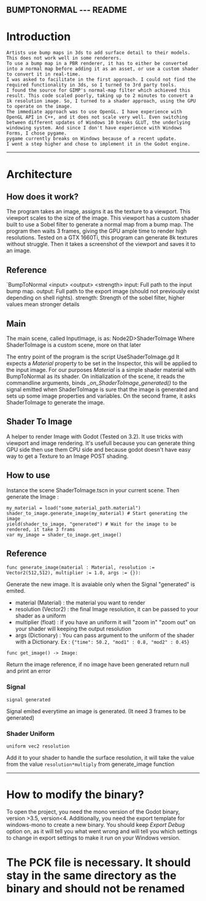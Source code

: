 BUMPTONORMAL --- README
---
# Introduction
```text
Artists use bump maps in 3ds to add surface detail to their models. This does not work well in some renderers.
To use a bump map in a PBR renderer, it has to either be converted into a normal map before adding it as an asset, or use a custom shader to convert it in real-time.
I was asked to facilitate in the first approach. I could not find the required functionality in 3ds, so I turned to 3rd party tools.
I found the source for GIMP's normal-map filter which achieved this result. This code scaled poorly, taking up to 2 minutes to convert a 1k resolution image. So, I turned to a shader approach, using the GPU to operate on the image.
The immediate approach was to use OpenGL. I have experience with OpenGL API in C++, and it does not scale very well. Even switching between different updates of Windows 10 breaks GLUT, the underlying windowing system. And since I don't have experience with Windows Forms, I chose pygame.
pygame currently breaks on Windows because of a recent update.
I went a step higher and chose to implement it in the Godot engine.
```
---
# Architecture
## How does it work?
The program takes an image, assigns it as the texture to a viewport. This viewport scales to the size of the image. This viewport has a custom shader built to use a Sobel filter to generate a normal map from a bump map.
The program then waits 3 frames, giving the GPU ample time to render high resolutions. Tested on a GTX 1660Ti, this program can generate 8k textures without struggle.
Then it takes a screenshot of the viewport and saves it to an image.

## Reference
`BumpToNormal \<input> \<output> \<strength>
input: Full path to the input bump map.
output: Full path to the export image (should not previously exist depending on shell rights).
strength: Strength of the sobel filter, higher values mean stronger details

## Main
The main scene, called InputImage, is as:
Node2D>ShaderToImage
Where ShaderToImage is a custom scene, more on that later

The entry point of the program is the script UseShaderToImage.gd
It expects a _Material_ property to be set in the Inspector, this will be applied to the input image.
For our purposes _Material_ is a simple shader material with BumpToNormal as its shader.
On initialization of the scene, it reads the commandline arguments, binds _\_on\_ShaderToImage\_generated()_ to the signal emitted when ShaderToImage is sure that the image is generated and sets up some image properties and variables. On the second frame, it asks ShaderToImage to generate the image.

## Shader To Image
A helper to render Image with Godot (Tested on 3.2). It use tricks with viewport and image rendering.
It's usefull because you can generate thing GPU side then use them CPU side and because godot doesn't have easy way to get a Texture to an Image POST shading.

## How to use
Instance the scene ShaderToImage.tscn in your current scene.
Then generate the Image :
```
my_material = load("some_material_path.material")
shader_to_image.generate_image(my_material) # Start generating the image
yield(shader_to_image, "generated") # Wait for the image to be rendered, it take 3 frams
var my_image = shader_to_image.get_image()
```

## Reference
```
func generate_image(material : Material, resolution := Vector2(512,512), multiplier := 1.0, args := {}):
```
Generate the new image. It is avaiable only when the Signal "generated" is emited.
- material (Material) : the material you want to render
- resolution (Vector2) : the final Image resolution, it can be passed to your shader as a uniform
- multiplier (float) : if you have an uniform it will "zoom in" "zoom out" on your shader will keeping the output resolution
- args (Dictionary) : You can pass argument to the uniform of the shader with a Dictionary. Ex : `{"time": 50.2, "mod1" : 0.8, "mod2" : 0.45}`

```
func get_image() -> Image:
```
Return the image reference, if no image have been generated return null and print an error

### Signal
```
signal generated
```
Signal emited everytime an image is generated. (It need 3 frames to be generated)

### Shader Uniform
```
uniform vec2 resolution
```
Add it to your shader to handle the surface resolution, it will take the value from the value `resolution*multiply` from generate_image function


---
# How to modify the binary?
To open the project, you need the mono version of the Godot binary, version >3.5, version<4. Additionally, you need the export template for windows-mono to create a new binary.
You should keep _Export Debug_ option on, as it will tell you what went wrong and will tell you which settings to change in export settings to make it run on your Windows version.

# The PCK file is necessary. It should stay in the same directory as the binary and should not be renamed